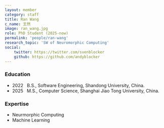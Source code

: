 ```yaml
---
layout: member
category: staff
title: Ran Wang
c_name: 王然
image: ran_wang.jpg
role: PhD Student (2025-now)
permalink: 'people/ran-wang'
research_topic: 'SW of Neuromorphic Computing'
social:
    twitter: https://twitter.com/svenblocker
    github: https://github.com/andyblocker
---
```


### <i class="fas fa-graduation-cap"></i> Education
- 2022 &nbsp; B.S., Software Engineering, Shandong University, China.
- 2025 &nbsp; M.S., Computer Science, Shanghai Jiao Tong University, China.

### Expertise
- Neurmorphic Computing
- Machine Learning